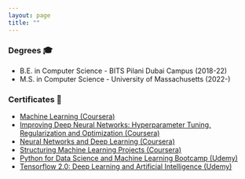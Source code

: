 ```yaml
---
layout: page
title: ""
---
```


### Degrees 🎓

* B.E. in Computer Science - BITS Pilani Dubai Campus (2018-22) 
* M.S. in Computer Science - University of Massachusetts (2022-)

### Certificates 📜
* [Machine Learning (Coursera)](https://github.com/Anshumaan-Chauhan02/Anshumaan-Chauhan02.github.io/blob/9e691885bfa851dbeadeec332b4a158bafc78628/_certificates/Coursera%20VFDU7GX5CAUE%20-%20Machine%20Learning.pdf)
* [Improving Deep Neural Networks: Hyperparameter Tuning, Regularization and Optimization (Coursera)](https://github.com/Anshumaan-Chauhan02/Anshumaan-Chauhan02.github.io/blob/c2d359782f39f58137527d6b5718ba41c3a6c62f/_certificates/Coursera%20DTAM9QAM8RRB%20-%20Hyperparameter%20Tuning%2C%20Optimization.pdf)
* [Neural Networks and Deep Learning (Coursera)](https://github.com/Anshumaan-Chauhan02/Anshumaan-Chauhan02.github.io/blob/c2d359782f39f58137527d6b5718ba41c3a6c62f/_certificates/Coursera%20T4ER9ME7SGYU%20-%20NN%20and%20DL.pdf)
* [Structuring Machine Learning Projects (Coursera)](https://github.com/Anshumaan-Chauhan02/Anshumaan-Chauhan02.github.io/blob/c2d359782f39f58137527d6b5718ba41c3a6c62f/_certificates/Coursera%20P3YSQ6RFPS5T%20-%20Structuring%20ML%20Projects.pdf)
* [Python for Data Science and Machine Learning Bootcamp (Udemy)](https://github.com/Anshumaan-Chauhan02/Anshumaan-Chauhan02.github.io/blob/c2d359782f39f58137527d6b5718ba41c3a6c62f/_certificates/UC-1d141f79-d4e1-4e6b-954f-cb4c33f8ed4b%20-%20Python%20for%20DS%20and%20ML%20Bootcamp.pdf)
* [Tensorflow 2.0: Deep Learning and Artificial Intelligence (Udemy)](https://github.com/Anshumaan-Chauhan02/Anshumaan-Chauhan02.github.io/blob/c2d359782f39f58137527d6b5718ba41c3a6c62f/_certificates/UC-ee9e1ac1-458b-480d-9440-d7ce4ed3b21e%20-%20TF%202.0%20Certificate.pdf)
